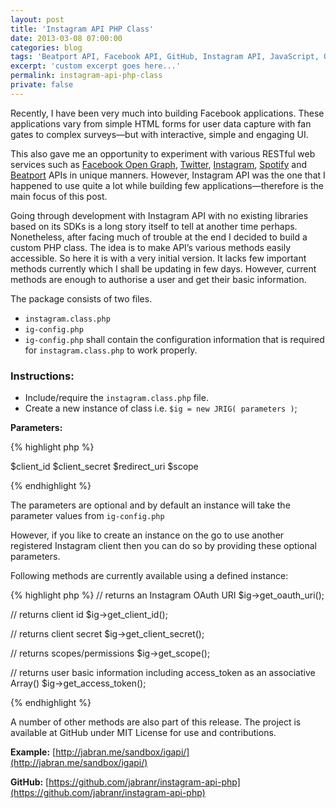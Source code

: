 ```yaml
---
layout: post
title: 'Instagram API PHP Class'
date: 2013-03-08 07:00:00
categories: blog
tags: 'Beatport API, Facebook API, GitHub, Instagram API, JavaScript, Open Graph, PHP, Spotify API, Twitter API'
excerpt: 'custom excerpt goes here...'
permalink: instagram-api-php-class
private: false
---
```



Recently, I have been very much into building Facebook applications. These applications vary from simple HTML forms for user data capture with fan gates to complex surveys—but with interactive, simple and engaging UI.

This also gave me an opportunity to experiment with various RESTful web services such as [Facebook Open Graph][facebook-graph], [Twitter][twitter], [Instagram][instagram], [Spotify][spotify] and [Beatport][beatport] APIs in unique manners. However, Instagram API was the one that I happened to use quite a lot while building few applications—therefore is the main focus of this post.

Going through development with Instagram API with no existing libraries based on its SDKs is a long story itself to tell at another time perhaps. Nonetheless, after facing much of trouble at the end I decided to build a custom PHP class. The idea is to make API’s various methods easily accessible. So here it is with a very initial version. It lacks few important methods currently which I shall be updating in few days. However, current methods are enough to authorise a user and get their basic information.

The package consists of two files.

* `instagram.class.php`
* `ig-config.php`
* `ig-config.php` shall contain the configuration information that is required for `instagram.class.php` to work properly.

### Instructions:

* Include/require the `instagram.class.php` file.
* Create a new instance of class i.e. `$ig = new JRIG( parameters )`;

**Parameters:**


{% highlight php %}

$client_id
$client_secret
$redirect_uri
$scope

{% endhighlight %}

The parameters are optional and by default an instance will take the parameter values from `ig-config.php`

However, if you like to create an instance on the go to use another registered Instagram client then you can do so by providing these optional parameters.

Following methods are currently available using a defined instance:

{% highlight php %}
// returns an Instagram OAuth URI
$ig->get_oauth_uri();

// returns client id
$ig->get_client_id();

// returns client secret
$ig->get_client_secret();

// returns scopes/permissions
$ig->get_scope();

// returns user basic information including access_token as an associative Array()
$ig->get_access_token();

{% endhighlight %}

A number of other methods are also part of this release. The project is available at GitHub under MIT License for use and contributions.

**Example:** [http://jabran.me/sandbox/igapi/](http://jabran.me/sandbox/igapi/)

**GitHub:** [https://github.com/jabranr/instagram-api-php](https://github.com/jabranr/instagram-api-php)


[facebook-graph]: https://developers.facebook.com/docs/concepts/opengraph/
[twitter]: https://dev.twitter.com/docs/api
[instagram]: http://instagram.com/developer/
[spotify]: https://developer.spotify.com/technologies/web-api/
[beatport]: http://api.beatport.com/
